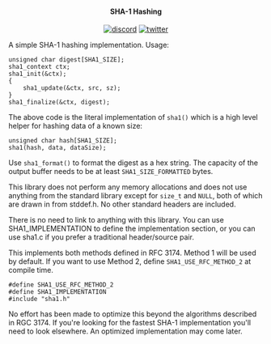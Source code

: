 <h4 align="center">SHA-1 Hashing</h4>

<p align="center">
    <a href="https://discord.gg/9vpqbjU"><img src="https://img.shields.io/discord/712952679415939085?label=discord&logo=discord" alt="discord"></a>
    <a href="https://twitter.com/mackron"><img src="https://img.shields.io/twitter/follow/mackron?style=flat&label=twitter&color=1da1f2&logo=twitter" alt="twitter"></a>
</p>

A simple SHA-1 hashing implementation. Usage:

    unsigned char digest[SHA1_SIZE];
    sha1_context ctx;
    sha1_init(&ctx);
    {
        sha1_update(&ctx, src, sz);
    }
    sha1_finalize(&ctx, digest);

The above code is the literal implementation of `sha1()` which is a high level helper for hashing
data of a known size:

    unsigned char hash[SHA1_SIZE];
    sha1(hash, data, dataSize);

Use `sha1_format()` to format the digest as a hex string. The capacity of the output buffer needs to
be at least `SHA1_SIZE_FORMATTED` bytes.

This library does not perform any memory allocations and does not use anything from the standard
library except for `size_t` and `NULL`, both of which are drawn in from stddef.h. No other standard
headers are included.

There is no need to link to anything with this library. You can use SHA1_IMPLEMENTATION to define
the implementation section, or you can use sha1.c if you prefer a traditional header/source pair.

This implements both methods defined in RFC 3174. Method 1 will be used by default. If you want to
use Method 2, define `SHA1_USE_RFC_METHOD_2` at compile time.

    #define SHA1_USE_RFC_METHOD_2
    #define SHA1_IMPLEMENTATION
    #include "sha1.h"

No effort has been made to optimize this beyond the algorithms described in RGC 3174. If you're
looking for the fastest SHA-1 implementation you'll need to look elsewhere. An optimized
implementation may come later.